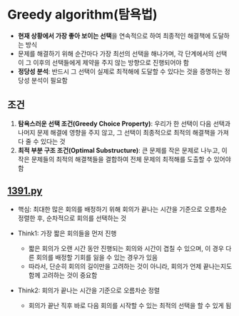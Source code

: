 # Greedy algorithm(탐욕법)
- **현재 상황에서 가장 좋아 보이는 선택**을 연속적으로 하여 최종적인 해결책에 도달하는 방식
- 문제를 해결하기 위해 순간마다 가장 최선의 선택을 해나가며, 각 단계에서의 선택이 그 이후의 선택들에게 제약을 주지 않는 방향으로 진행되어야 함
- **정당성 분석**: 반드시 그 선택이 실제로 최적해에 도달할 수 있다는 것을 증명하는 정당성 분석이 필요함

## 조건
1. **탐욕스러운 선택 조건(Greedy Choice Property)**: 우리가 한 선택이 다음 선택과 나머지 문제 해결에 영향을 주지 않고, 그 선택이 최종적으로 최적의 해결책을 가져다 줄 수 있다는 것
2. **최적 부분 구조 조건(Optimal Substructure)**: 큰 문제를 작은 문제로 나누고, 이 작은 문제들의 최적의 해결책들을 결합하여 전체 문제의 최적해를 도출할 수 있어야 함

## [1391.py](https://github.com/sugoring/Coding-Test/blob/main/algorithm/greedy/1931.py)
- 핵심: 최대한 많은 회의를 배정하기 위해 회의가 끝나는 시간을 기준으로 오름차순 정렬한 후, 순차적으로 회의를 선택하는 것

- Think1: 가장 짧은 회의들을 먼저 진행
    - 짧은 회의가 오랜 시간 동안 진행되는 회의와 시간이 겹칠 수 있으며, 이 경우 다른 회의를 배정할 기회를 잃을 수 있는 경우가 있음
    - 따라서, 단순히 회의의 길이만을 고려하는 것이 아니라, 회의가 언제 끝나는지도 함께 고려하는 것이 중요함
- Think2: 회의가 끝나는 시간을 기준으로 오름차순 정렬
    - 회의가 끝난 직후 바로 다음 회의를 시작할 수 있는 최적의 선택을 할 수 있게 됨
